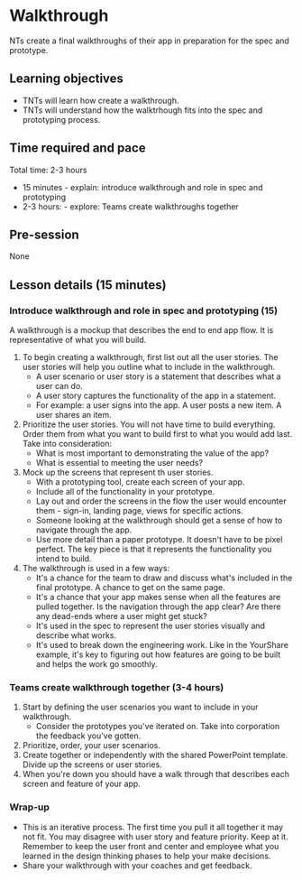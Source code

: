# Walkthrough

NTs create a final walkthroughs of their app in preparation for the spec and prototype.

## Learning objectives

* TNTs will learn how create a walkthrough.
* TNTs will understand how the walktrhough fits into the spec and prototyping process.

## Time required and pace

Total time: 2-3 hours

* 15 minutes - explain: introduce walkthrough and role in spec and prototyping
* 2-3 hours: - explore: Teams create walkthroughs together

## Pre-session

None

## Lesson details (15 minutes)

### Introduce walkthrough and role in spec and prototyping (15)

A walkthrough is a mockup that describes the end to end app flow. It is representative of what you will build.

1. To begin creating a walkthrough, first list out all the user stories. The user stories will help you outline what to include in the walkthrough.
     * A user scenario or user story is a statement that describes what a user can do.
     * A user story captures the functionality of the app in a statement.
     * For example: a user signs into the app. A user posts a new item. A user shares an item.
2. Prioritize the user stories. You will not have time to build everything. Order them from what you want to build first to what you would add last. Take into consideration:
     * What is most important to demonstrating the value of the app?
     * What is essential to meeting the user needs?
3. Mock up the screens that represent th user stories.
     * With a prototyping tool, create each screen of your app.
     * Include all of the functionality in your prototype.
     * Lay out and order the screens in the flow the user would encounter them - sign-in, landing page, views for specific actions.
     * Someone looking at the walkthrough should get a sense of how to navigate through the app.
     * Use more detail than a paper prototype. It doesn't have to be pixel perfect. The key piece is that it represents the functionality you intend to build.
4. The walkthrough is used in a few ways:
     * It's a chance for the team to draw and discuss what's included in the final prototype. A chance to get on the same page.
     * It's a chance that your app makes sense when all the features are pulled together. Is the navigation through the app clear? Are there any dead-ends where a user might get stuck?
     * It's used in the spec to represent the user stories visually and describe what works.
     * It's used to break down the engineering work. Like in the YourShare example, it's key to figuring out how features are going to be built and helps the work go smoothly.

### Teams create walkthrough together (3-4 hours)

1. Start by defining the user scenarios you want to include in your walkthrough.
      * Consider the prototypes you've iterated on. Take into corporation the feedback you've gotten.
2. Prioritize, order, your user scenarios.
3. Create together or independently with the shared PowerPoint template. Divide up the screens or user stories.
4. When you're down you should have a walk through that describes each screen and feature of your app.

### Wrap-up

* This is an iterative process. The first time you pull it all together it may not fit. You may disagree with user story and feature priority. Keep at it. Remember to keep the user front and center and employee what you learned in the design thinking phases to help your make decisions.
* Share your walkthrough with your coaches and get feedback.

